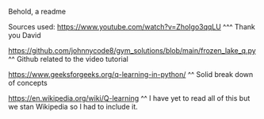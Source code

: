 Behold, a readme

Sources used:
https://www.youtube.com/watch?v=ZhoIgo3qqLU
^^^ Thank you David

https://github.com/johnnycode8/gym_solutions/blob/main/frozen_lake_q.py
^^ Github related to the video tutorial

https://www.geeksforgeeks.org/q-learning-in-python/
^^ Solid break down of concepts

https://en.wikipedia.org/wiki/Q-learning
^^ I have yet to read all of this but we stan Wikipedia so I had to include it.